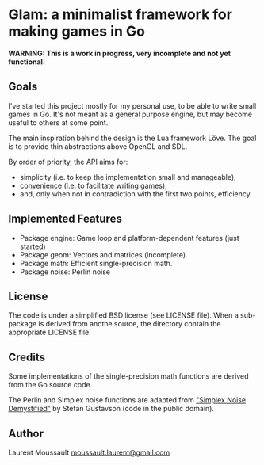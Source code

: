 Glam: a minimalist framework for making games in Go
===================================================


**WARNING: This is a work in progress, very incomplete and not yet functional.**


Goals
-----

I've started this project mostly for my personal use, to be able to write small
games in Go. It's not meant as a general purpose engine, but may become useful to
others at some point.

The main inspiration behind the design is the Lua framework Löve. The goal is to
provide thin abstractions above OpenGL and SDL.

By order of priority, the API aims for:

- simplicity (i.e. to keep the implementation small and manageable),
- convenience (i.e. to facilitate writing games),
- and, only when not in contradiction with the first two points, efficiency.


Implemented Features
--------------------

- Package engine: Game loop and platform-dependent features (just started)
- Package geom: Vectors and matrices (incomplete).
- Package math: Efficient single-precision math.
- Package noise: Perlin noise


License
-------

The code is under a simplified BSD license (see LICENSE file). When a sub-package
is derived from anothe source, the directory contain the appropriate LICENSE file. 


Credits
-------

Some implementations of the single-precision math functions are
derived from the Go source code.

The Perlin and Simplex noise functions are adapted from
["Simplex Noise Demystified"](http://www.itn.liu.se/~stegu/simplexnoise/simplexnoise.pdf)
by Stefan Gustavson (code in the public domain).


Author
------

Laurent Moussault <moussault.laurent@gmail.com>
